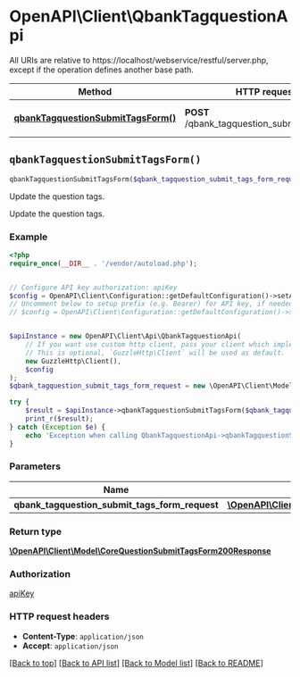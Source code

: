 # OpenAPI\Client\QbankTagquestionApi

All URIs are relative to https://localhost/webservice/restful/server.php, except if the operation defines another base path.

| Method | HTTP request | Description |
| ------------- | ------------- | ------------- |
| [**qbankTagquestionSubmitTagsForm()**](QbankTagquestionApi.md#qbankTagquestionSubmitTagsForm) | **POST** /qbank_tagquestion_submit_tags_form | Update the question tags. |


## `qbankTagquestionSubmitTagsForm()`

```php
qbankTagquestionSubmitTagsForm($qbank_tagquestion_submit_tags_form_request): \OpenAPI\Client\Model\CoreQuestionSubmitTagsForm200Response
```

Update the question tags.

Update the question tags.

### Example

```php
<?php
require_once(__DIR__ . '/vendor/autoload.php');


// Configure API key authorization: apiKey
$config = OpenAPI\Client\Configuration::getDefaultConfiguration()->setApiKey('Authorization', 'YOUR_API_KEY');
// Uncomment below to setup prefix (e.g. Bearer) for API key, if needed
// $config = OpenAPI\Client\Configuration::getDefaultConfiguration()->setApiKeyPrefix('Authorization', 'Bearer');


$apiInstance = new OpenAPI\Client\Api\QbankTagquestionApi(
    // If you want use custom http client, pass your client which implements `GuzzleHttp\ClientInterface`.
    // This is optional, `GuzzleHttp\Client` will be used as default.
    new GuzzleHttp\Client(),
    $config
);
$qbank_tagquestion_submit_tags_form_request = new \OpenAPI\Client\Model\QbankTagquestionSubmitTagsFormRequest(); // \OpenAPI\Client\Model\QbankTagquestionSubmitTagsFormRequest

try {
    $result = $apiInstance->qbankTagquestionSubmitTagsForm($qbank_tagquestion_submit_tags_form_request);
    print_r($result);
} catch (Exception $e) {
    echo 'Exception when calling QbankTagquestionApi->qbankTagquestionSubmitTagsForm: ', $e->getMessage(), PHP_EOL;
}
```

### Parameters

| Name | Type | Description  | Notes |
| ------------- | ------------- | ------------- | ------------- |
| **qbank_tagquestion_submit_tags_form_request** | [**\OpenAPI\Client\Model\QbankTagquestionSubmitTagsFormRequest**](../Model/QbankTagquestionSubmitTagsFormRequest.md)|  | |

### Return type

[**\OpenAPI\Client\Model\CoreQuestionSubmitTagsForm200Response**](../Model/CoreQuestionSubmitTagsForm200Response.md)

### Authorization

[apiKey](../../README.md#apiKey)

### HTTP request headers

- **Content-Type**: `application/json`
- **Accept**: `application/json`

[[Back to top]](#) [[Back to API list]](../../README.md#endpoints)
[[Back to Model list]](../../README.md#models)
[[Back to README]](../../README.md)
